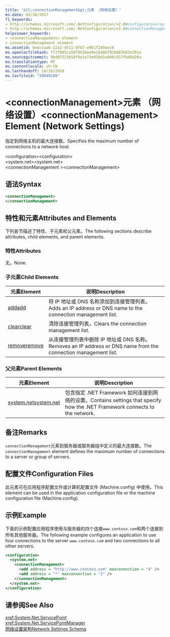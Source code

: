 ```yaml
---
title: '&lt;connectionManagement&gt;元素 （网络设置）'
ms.date: 03/30/2017
f1_keywords:
- http://schemas.microsoft.com/.NetConfiguration/v2.0#configuration/system.net/connectionManagement
- http://schemas.microsoft.com/.NetConfiguration/v2.0#connectionManagement
helpviewer_keywords:
- <connectionManagement> element
- connectionManagement element
ms.assetid: bedccaab-12a2-4511-8f67-e961f249aec6
ms.openlocfilehash: ff2f895ca50f0d16ee9e16406f92b087b03e391e
ms.sourcegitcommit: 9bd8f213b50f0e1a73e03bd1e840c917fbd6d20a
ms.translationtype: MT
ms.contentlocale: zh-CN
ms.lasthandoff: 10/26/2018
ms.locfileid: "50049108"
---
```

# <a name="ltconnectionmanagementgt-element-network-settings"></a><span data-ttu-id="30bb3-102">&lt;connectionManagement&gt;元素 （网络设置）</span><span class="sxs-lookup"><span data-stu-id="30bb3-102">&lt;connectionManagement&gt; Element (Network Settings)</span></span>
<span data-ttu-id="30bb3-103">指定到网络主机的最大连接数。</span><span class="sxs-lookup"><span data-stu-id="30bb3-103">Specifies the maximum number of connections to a network host.</span></span>  
  
 <span data-ttu-id="30bb3-104">\<configuration></span><span class="sxs-lookup"><span data-stu-id="30bb3-104">\<configuration></span></span>  
<span data-ttu-id="30bb3-105">\<system.net></span><span class="sxs-lookup"><span data-stu-id="30bb3-105">\<system.net></span></span>  
<span data-ttu-id="30bb3-106">\<connectionManagement ></span><span class="sxs-lookup"><span data-stu-id="30bb3-106">\<connectionManagement></span></span>  
  
## <a name="syntax"></a><span data-ttu-id="30bb3-107">语法</span><span class="sxs-lookup"><span data-stu-id="30bb3-107">Syntax</span></span>  
  
```xml  
<connectionManagement>   
</connectionManagement>  
```  
  
## <a name="attributes-and-elements"></a><span data-ttu-id="30bb3-108">特性和元素</span><span class="sxs-lookup"><span data-stu-id="30bb3-108">Attributes and Elements</span></span>  
 <span data-ttu-id="30bb3-109">下列各节描述了特性、子元素和父元素。</span><span class="sxs-lookup"><span data-stu-id="30bb3-109">The following sections describe attributes, child elements, and parent elements.</span></span>  
  
### <a name="attributes"></a><span data-ttu-id="30bb3-110">特性</span><span class="sxs-lookup"><span data-stu-id="30bb3-110">Attributes</span></span>  
 <span data-ttu-id="30bb3-111">无。</span><span class="sxs-lookup"><span data-stu-id="30bb3-111">None.</span></span>  
  
### <a name="child-elements"></a><span data-ttu-id="30bb3-112">子元素</span><span class="sxs-lookup"><span data-stu-id="30bb3-112">Child Elements</span></span>  
  
|<span data-ttu-id="30bb3-113">**元素**</span><span class="sxs-lookup"><span data-stu-id="30bb3-113">**Element**</span></span>|<span data-ttu-id="30bb3-114">**说明**</span><span class="sxs-lookup"><span data-stu-id="30bb3-114">**Description**</span></span>|  
|-----------------|---------------------|  
|[<span data-ttu-id="30bb3-115">add</span><span class="sxs-lookup"><span data-stu-id="30bb3-115">add</span></span>](../../../../../docs/framework/configure-apps/file-schema/network/add-element-for-connectionmanagement-network-settings.md)|<span data-ttu-id="30bb3-116">将 IP 地址或 DNS 名称添加到连接管理列表。</span><span class="sxs-lookup"><span data-stu-id="30bb3-116">Adds an IP address or DNS name to the connection management list.</span></span>|  
|[<span data-ttu-id="30bb3-117">clear</span><span class="sxs-lookup"><span data-stu-id="30bb3-117">clear</span></span>](../../../../../docs/framework/configure-apps/file-schema/network/clear-element-for-connectionmanagement-network-settings.md)|<span data-ttu-id="30bb3-118">清除连接管理列表。</span><span class="sxs-lookup"><span data-stu-id="30bb3-118">Clears the connection management list.</span></span>|  
|[<span data-ttu-id="30bb3-119">remove</span><span class="sxs-lookup"><span data-stu-id="30bb3-119">remove</span></span>](../../../../../docs/framework/configure-apps/file-schema/network/remove-element-for-connectionmanagement-network-settings.md)|<span data-ttu-id="30bb3-120">从连接管理列表中删除 IP 地址或 DNS 名称。</span><span class="sxs-lookup"><span data-stu-id="30bb3-120">Removes an IP address or DNS name from the connection management list.</span></span>|  
  
### <a name="parent-elements"></a><span data-ttu-id="30bb3-121">父元素</span><span class="sxs-lookup"><span data-stu-id="30bb3-121">Parent Elements</span></span>  
  
|<span data-ttu-id="30bb3-122">**元素**</span><span class="sxs-lookup"><span data-stu-id="30bb3-122">**Element**</span></span>|<span data-ttu-id="30bb3-123">**说明**</span><span class="sxs-lookup"><span data-stu-id="30bb3-123">**Description**</span></span>|  
|-----------------|---------------------|  
|[<span data-ttu-id="30bb3-124">system.net</span><span class="sxs-lookup"><span data-stu-id="30bb3-124">system.net</span></span>](../../../../../docs/framework/configure-apps/file-schema/network/system-net-element-network-settings.md)|<span data-ttu-id="30bb3-125">包含指定 .NET Framework 如何连接到网络的设置。</span><span class="sxs-lookup"><span data-stu-id="30bb3-125">Contains settings that specify how the .NET Framework connects to the network.</span></span>|  
  
## <a name="remarks"></a><span data-ttu-id="30bb3-126">备注</span><span class="sxs-lookup"><span data-stu-id="30bb3-126">Remarks</span></span>  
 <span data-ttu-id="30bb3-127">`connectionManagement`元素到服务器或服务器组中定义的最大连接数。</span><span class="sxs-lookup"><span data-stu-id="30bb3-127">The `connectionManagement` element defines the maximum number of connections to a server or group of servers.</span></span>  
  
## <a name="configuration-files"></a><span data-ttu-id="30bb3-128">配置文件</span><span class="sxs-lookup"><span data-stu-id="30bb3-128">Configuration Files</span></span>  
 <span data-ttu-id="30bb3-129">此元素可在应用程序配置文件或计算机配置文件 (Machine.config) 中使用。</span><span class="sxs-lookup"><span data-stu-id="30bb3-129">This element can be used in the application configuration file or the machine configuration file (Machine.config).</span></span>  
  
## <a name="example"></a><span data-ttu-id="30bb3-130">示例</span><span class="sxs-lookup"><span data-stu-id="30bb3-130">Example</span></span>  
 <span data-ttu-id="30bb3-131">下面的示例配置应用程序使用与服务器的四个连接`www.contoso.com`和两个连接到所有其他服务器。</span><span class="sxs-lookup"><span data-stu-id="30bb3-131">The following example configures an application to use four connections to the server `www.contoso.com` and two connections to all other servers.</span></span>  
  
```xml  
<configuration>  
  <system.net>  
    <connectionManagement>  
      <add address = "http://www.contoso.com" maxconnection = "4" />  
      <add address = "*" maxconnection = "2" />  
    </connectionManagement>  
  </system.net>  
</configuration>  
```  
  
## <a name="see-also"></a><span data-ttu-id="30bb3-132">请参阅</span><span class="sxs-lookup"><span data-stu-id="30bb3-132">See Also</span></span>  
 <xref:System.Net.ServicePoint>  
 <xref:System.Net.ServicePointManager>  
 [<span data-ttu-id="30bb3-133">网络设置架构</span><span class="sxs-lookup"><span data-stu-id="30bb3-133">Network Settings Schema</span></span>](../../../../../docs/framework/configure-apps/file-schema/network/index.md)
